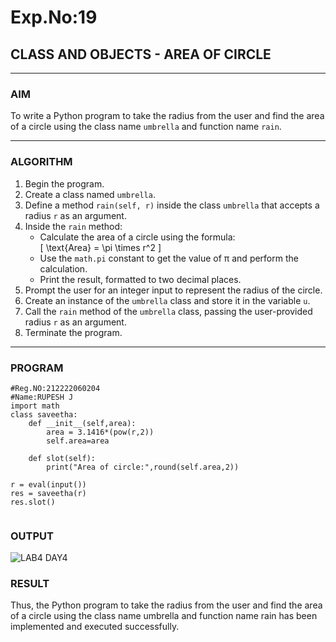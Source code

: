 # Exp.No:19  
## CLASS AND OBJECTS - AREA OF CIRCLE

---

### AIM  
To write a Python program to take the radius from the user and find the area of a circle using the class name `umbrella` and function name `rain`.

---

### ALGORITHM

1. Begin the program.  
2. Create a class named `umbrella`.  
3. Define a method `rain(self, r)` inside the class `umbrella` that accepts a radius `r` as an argument.  
4. Inside the `rain` method:  
   - Calculate the area of a circle using the formula:  
     \[ \text{Area} = \pi \times r^2 \]  
   - Use the `math.pi` constant to get the value of π and perform the calculation.  
   - Print the result, formatted to two decimal places.  
5. Prompt the user for an integer input to represent the radius of the circle.  
6. Create an instance of the `umbrella` class and store it in the variable `u`.  
7. Call the `rain` method of the `umbrella` class, passing the user-provided radius `r` as an argument.  
8. Terminate the program.

---

### PROGRAM

```
#Reg.NO:212222060204
#Name:RUPESH J
import math
class saveetha:
    def __init__(self,area):
        area = 3.1416*(pow(r,2))
        self.area=area
        
    def slot(self):
        print("Area of circle:",round(self.area,2))
        
r = eval(input())
res = saveetha(r)
res.slot()


```

### OUTPUT

![LAB4 DAY4](https://github.com/user-attachments/assets/dd98f3e8-e959-433a-b30a-68cfba6e345e)


### RESULT
Thus, the Python program to take the radius from the user and find the area of a circle using the class name umbrella and function name rain has been implemented and executed successfully.


